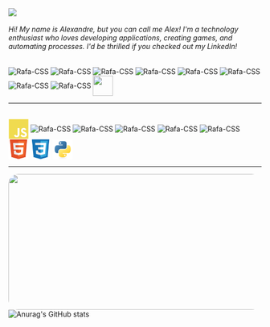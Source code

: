 <img src="https://readme-typing-svg.herokuapp.com/?font=Righteous&size=35&center=true&vCenter=true&width=500&height=70&duration=4000&lines=Wellcome!+/+Bem-Vindos!;" />

_Hi! My name is Alexandre, but you can call me Alex! I'm a technology enthusiast who loves developing applications, creating games, and automating processes. I'd be thrilled if you checked out my LinkedIn!_

<div style="display: inline_block"><br>
  <img align="center" alt="Rafa-CSS" height="40" width="40" src="https://skillicons.dev/icons?i=git"> 
  <img align="center" alt="Rafa-CSS" height="40" width="40" src="https://skillicons.dev/icons?i=bots">
  <img align="center" alt="Rafa-CSS" height="40" width="40" src="https://skillicons.dev/icons?i=arduino">
  <img align="center" alt="Rafa-CSS" height="40" width="40" src="https://skillicons.dev/icons?i=mysql">
  <img align="center" alt="Rafa-CSS" height="40" width="40" src="https://skillicons.dev/icons?i=sqlite">
  <img align="center" alt="Rafa-CSS" height="40" width="40" src="https://skillicons.dev/icons?i=vscode">
  <img align="center" alt="Rafa-CSS" height="40" width="40" src="https://skillicons.dev/icons?i=pycharm">
  <img align="center" alt="Rafa-CSS" height="40" width="40" src="https://skillicons.dev/icons?i=gamemakerstudio">
  <img align="center" alt="" height="40" width="40" src="https://skillicons.dev/icons?i=aws"><br>
</div>
<hr>
<div style="display: inline_block"><br>
  <img align="center" alt="Rafa-Js" height="40" width="40" src="https://raw.githubusercontent.com/devicons/devicon/master/icons/javascript/javascript-plain.svg">
  <img align="center" alt="Rafa-CSS" height="40" width="40" src="https://skillicons.dev/icons?i=django">
  <img align="center" alt="Rafa-CSS" height="40" width="40" src="https://skillicons.dev/icons?i=flask">
  <img align="center" alt="Rafa-CSS" height="40" width="40" src="https://skillicons.dev/icons?i=selenium">
  <img align="center" alt="Rafa-CSS" height="40" width="40" src="https://skillicons.dev/icons?i=qt">
  <img align="center" alt="Rafa-CSS" height="40" width="40" src="https://avatars.githubusercontent.com/u/8123570?s=200&v=4">
  <img align="center" alt="Rafa-HTML" height="40" width="40" src="https://raw.githubusercontent.com/devicons/devicon/master/icons/html5/html5-original.svg">
  <img align="center" alt="Rafa-CSS" height="40" width="40" src="https://raw.githubusercontent.com/devicons/devicon/master/icons/css3/css3-original.svg">
  <img align="center" alt="Rafa-Python" height="40" width="40" src="https://raw.githubusercontent.com/devicons/devicon/master/icons/python/python-original.svg"><br>
  <hr>
  <img align="right" alt="" width="700" height="270" style="border-radius:20px;" src="https://user-images.githubusercontent.com/74038190/225813708-98b745f2-7d22-48cf-9150-083f1b00d6c9.gif"><br>
</div>

 ![Anurag's GitHub stats](https://github-readme-stats.vercel.app/api?username=AlexSouzones&show_icons=true&bg_color=00000000&card_width=700)


